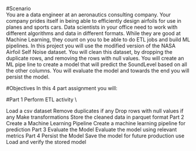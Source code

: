 #Scenario \
You are a data engineer at an aeronautics consulting company. Your company prides itself in being able to efficiently design airfoils for use in planes and sports cars. Data scientists in your office need to work with different algorithms and data in different formats. While they are good at Machine Learning, they count on you to be able to do ETL jobs and build ML pipelines. In this project you will use the modified version of the NASA Airfoil Self Noise dataset. You will clean this dataset, by dropping the duplicate rows, and removing the rows with null values. You will create an ML pipe line to create a model that will predict the SoundLevel based on all the other columns. You will evaluate the model and towards the end you will persist the model.


#Objectives
In this 4 part assignment you will:

#Part 1 Perform ETL activity \

   Load a csv dataset
   Remove duplicates if any
   Drop rows with null values if any
   Make transformations
   Store the cleaned data in parquet format
Part 2 Create a Machine Learning Pipeline
   Create a machine learning pipeline for prediction
Part 3 Evaluate the Model
   Evaluate the model using relevant metrics
Part 4 Persist the Model
   Save the model for future production use
   Load and verify the stored model
